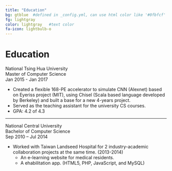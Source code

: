 ```yaml
---
title: "Education"
bg: gtblue  #defined in _config.yml, can use html color like '#0fbfcf'
fg: lightgray
color: lightgray   #text color
fa-icon: lightbulb-o
---
```


# Education

National Tsing Hua University<br>
Master of Computer Science<br>
Jan 2015 - Jan 2017

- Created a flexible 168-PE accelerator to simulate CNN (Alexnet) based on Eyeriss project (MIT), using Chisel (Scala based language developed by Berkeley) and built a base for a new 4-years project.
- Served as the teaching assistant for the university CS courses.
- GPA: 4.2 of 4.3

-------------------------

National Central University<br>
Bachelor of Computer Science<br>
Sep 2010 – Jul 2014

- Worked with Taiwan Landseed Hospital for 2 industry-academic collaboration projects at the same time. (2013-2014)
    - An e-learning website for medical residents.
    - A ehabilitation app. (HTML5, PHP, JavaScript, and MySQL)
